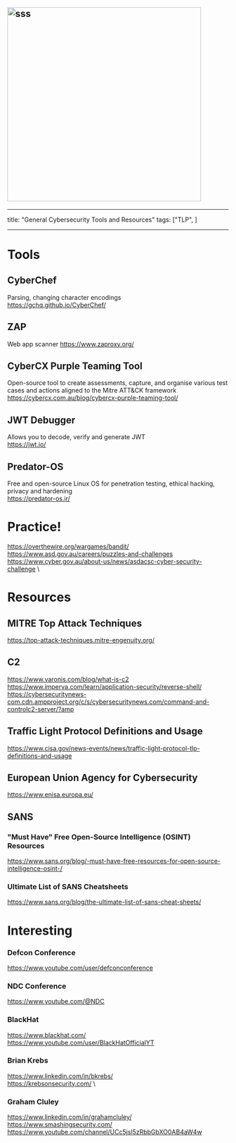 ## <img width="441" alt="sss" src="placeholder" />

---

title: "General Cybersecurity Tools and Resources"
tags: ["TLP", ]

---

# Tools

## CyberChef

Parsing, changing character encodings \
https://gchq.github.io/CyberChef/

## ZAP

Web app scanner
https://www.zaproxy.org/

## CyberCX Purple Teaming Tool

Open-source tool to create assessments, capture, and organise various test cases and actions aligned to the Mitre ATT&CK framework \
https://cybercx.com.au/blog/cybercx-purple-teaming-tool/

## JWT Debugger

Allows you to decode, verify and generate JWT \
https://jwt.io/

## Predator-OS

Free and open-source Linux OS for penetration testing, ethical hacking, privacy and hardening \
https://predator-os.ir/

# Practice!

https://overthewire.org/wargames/bandit/ \
https://www.asd.gov.au/careers/puzzles-and-challenges \
https://www.cyber.gov.au/about-us/news/asdacsc-cyber-security-challenge \

# Resources

## MITRE Top Attack Techniques

https://top-attack-techniques.mitre-engenuity.org/

## C2

https://www.varonis.com/blog/what-is-c2 \
https://www.imperva.com/learn/application-security/reverse-shell/ \
https://cybersecuritynews-com.cdn.ampproject.org/c/s/cybersecuritynews.com/command-and-controlc2-server/?amp

## Traffic Light Protocol Definitions and Usage

https://www.cisa.gov/news-events/news/traffic-light-protocol-tlp-definitions-and-usage

## European Union Agency for Cybersecurity

https://www.enisa.europa.eu/

## SANS

### "Must Have" Free Open-Source Intelligence (OSINT) Resources

https://www.sans.org/blog/-must-have-free-resources-for-open-source-intelligence-osint-/

### Ultimate List of SANS Cheatsheets

https://www.sans.org/blog/the-ultimate-list-of-sans-cheat-sheets/

# Interesting

### Defcon Conference

https://www.youtube.com/user/defconconference

### NDC Conference

https://www.youtube.com/@NDC

### BlackHat

https://www.blackhat.com/
https://www.youtube.com/user/BlackHatOfficialYT

### Brian Krebs

https://www.linkedin.com/in/bkrebs/ \
https://krebsonsecurity.com/ \

### Graham Cluley

https://www.linkedin.com/in/grahamcluley/ \
https://www.smashingsecurity.com/ \
https://www.youtube.com/channel/UCc5jsl5zRbbGbXO0AB4aW4w
